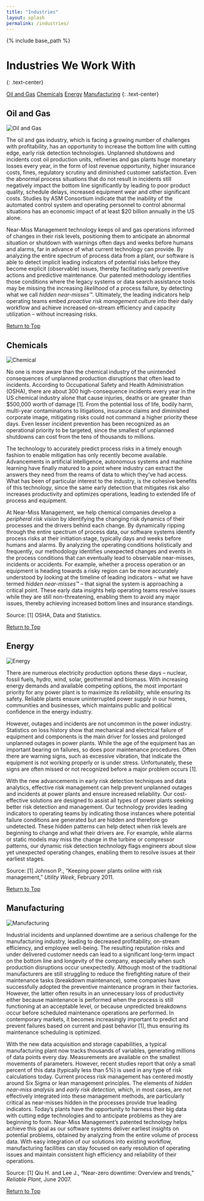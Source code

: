 ```yaml
---
title: "Industries"
layout: splash
permalink: /industries/
---
```


{% include base_path %}


<h1 class="page__title">Industries We Work With</h1>
{: .text-center}


<a class="btn btn--inverse btn--large" href="#oil-gas">Oil and Gas</a>
<a class="btn btn--inverse btn--large" href="#chemical">Chemicals</a>
<a class="btn btn--inverse btn--large" href="#energy">Energy</a>
<a class="btn btn--inverse btn--large" href="#manufacturing">Manufacturing</a>
{: .text-center}

<section class="archive__industries">

<div id="oil-gas" class="archive__item">
  <h2 class="page__section-title">Oil and Gas</h2>
  <img src="{{ site.url }}/images/industry-01.jpg" alt="Oil and Gas">
  <span class="info">  
    <p>The oil and gas industry, which is facing a growing number of challenges with profitability, has an opportunity to increase the bottom line with cutting edge, early risk detection technologies. Unplanned shutdowns and incidents cost oil production units, refineries and gas plants huge monetary losses every year, in the form of lost revenue opportunity, higher insurance costs, fines, regulatory scrutiny and diminished customer satisfaction. Even the abnormal process situations that do not result in incidents still negatively impact the bottom line significantly by leading to poor product quality, schedule delays, increased equipment wear and other significant costs. Studies by ASM Consortium indicate that the inability of the automated control system and operating personnel to control abnormal situations has an economic impact of at least $20 billion annually in the US alone.</p>

<p>Near-Miss Management technology keeps oil and gas operations informed of changes in their risk levels, positioning them to anticipate an abnormal situation or shutdown with warnings often days and weeks before humans and alarms, far in advance of what current technology can provide. By analyzing the entire spectrum of process data from a plant, our software is able to detect implicit leading indicators of potential risks before they become explicit (observable) issues, thereby facilitating early preventive actions and predictive maintenance. Our patented methodology identifies those conditions where the legacy systems or data search assistance tools may be missing the increasing <i>likelihood</i> of a process failure, by detecting what we call <i>hidden near-misses&trade;</i>. Ultimately, the leading indicators help operating teams embed <i>proactive risk management</i> culture into their daily workflow and achieve increased on-stream efficiency and capacity utilization – without increasing risks.  </p>

  </span>
  <a href="#main" class="btn btn--inverse align-right">Return to Top</a>
</div>

<div id="chemical" class="archive__item">
  <h2 class="page__section-title">Chemicals</h2>
  <img src="{{ site.url }}/images/industry-02.jpg" alt="Chemical">
  <span class="info"> 
    <p>No one is more aware than the chemical industry of the unintended consequences of unplanned production disruptions that often lead to incidents. According to Occupational Safety and Health Administration (OSHA), there are about 300 high-consequence incidents every year in the US chemical industry alone that cause injuries, deaths or are greater than $500,000 worth of damage [1].  From the potential loss of life, bodily harm, multi-year contaminations to litigations, insurance claims and diminished corporate image, mitigating risks could not command a higher priority these days. Even lesser incident prevention has been recognized as an operational priority to be targeted, since the smallest of unplanned shutdowns can cost from the tens of thousands to millions.</p>
<p>The technology to accurately predict process risks in a timely enough fashion to enable mitigation has only recently become available. Advancements in artificial intelligence, autonomous systems and machine learning have finally matured to a point where industry can extract the answers they need from the reams of data to which they’ve had access. What has been of particular interest to the industry, is the cohesive benefits of this technology, since the same early detection that mitigates risk also increases productivity and optimizes operations, leading to extended life of process and equipment. </p>
<p>At Near-Miss Management, we help chemical companies develop a <i>peripheral risk vision</i> by identifying the changing risk dynamics of their processes and the drivers behind each change. By dynamically ripping through the entire spectrum of process data, our software systems identify process risks at their initiation stage, typically days and weeks before humans and alarms. By analyzing the operating conditions holistically and frequently, our methodology identifies unexpected changes and events in the process conditions that can eventually lead to observable near-misses, incidents or accidents. For example, whether a process operation or an equipment is heading towards a risky region can be more accurately understood by looking at the timeline of leading indicators – what we have termed <i>hidden near-misses&trade;</i> – that signal the system is approaching a critical point.  These early data insights help operating teams resolve issues while they are still non-threatening, enabling them to avoid any major issues, thereby achieving increased bottom lines and insurance standings.    </p>
    <p>Source: [1] OSHA, Data and Statistics. </p>
  </span>
  <a href="#main" class="btn btn--inverse align-right">Return to Top</a>
</div>


<div id="energy" class="archive__item">
  <h2 class="page__section-title">Energy</h2>
  <img src="{{ site.url }}/images/industry-03.jpg" alt="Energy">
  <span class="info">
   <p> There are numerous electricity production options these days – nuclear, fossil fuels, hydro, wind, solar, geothermal and biomass. With increasing energy demands and available competing options, the most important priority for any power plant is to maximize its <i>reliability</i>, while ensuring its safety.  Reliable plants ensure uninterrupted power supply in our homes, communities and businesses, which maintains public and political confidence in the energy industry.  </p> 
  <p>However, outages and incidents are not uncommon in the power industry. Statistics on loss history show that mechanical and electrical failure of equipment and components is the main driver for losses and prolonged unplanned outages in power plants. While the age of the equipment has an important bearing on failures, so does poor maintenance procedures. Often there are warning signs, such as excessive vibration, that indicate the equipment is not working properly or is under stress. Unfortunately, these signs are often missed or not recognized before a major problem occurs [1].  </p> 
  <p>With the new advancements in early risk detection techniques and data analytics, effective risk management can help prevent unplanned outages and incidents at power plants and ensure increased reliability.  Our cost-effective solutions are designed to assist all types of power plants seeking better risk detection and management. Our technology provides leading indicators to operating teams by indicating those instances where potential failure conditions are generated but are hidden and therefore go undetected. These hidden patterns can help detect when risk levels are beginning to change and what their drivers are. For example, while alarms or static models may miss the change in the turbine or compressor patterns, our dynamic risk detection technology flags engineers about slow yet unexpected operating changes, enabling them to resolve issues at their earliest stages. </p> 
    <p>Source: [1] Johnson P., “Keeping power plants online with risk management,” <i>Utility Week</i>, February 2011.</p>
  </span>
  <a href="#main" class="btn btn--inverse align-right">Return to Top</a>
</div>

<div id="manufacturing" class="archive__item">
  <h2 class="page__section-title">Manufacturing</h2>
  <img src="{{ site.url }}/images/industry-04.jpg" alt="Manufacturing">
  <span class="info">
    <p>Industrial incidents and unplanned downtime are a serious challenge for the manufacturing industry, leading to decreased profitability, on-stream efficiency, and employee well-being.  The resulting reputation risks and under delivered customer needs can lead to a significant long-term impact on the bottom line and longevity of the company, especially when such production disruptions occur unexpectedly. Although most of the traditional manufacturers are still struggling to reduce the firefighting nature of their maintenance tasks (breakdown maintenance), some companies have successfully adopted the preventive maintenance program in their factories. However, the latter often results in an unnecessary loss of productivity either because maintenance is performed when the process is still functioning at an acceptable level, or because unpredicted breakdowns occur before scheduled maintenance operations are performed. In contemporary markets, it becomes increasingly important to predict and prevent failures based on current and past behavior [1], thus ensuring its maintenance scheduling is optimized.</p>
  <p>With the new data acquisition and storage capabilities, a typical manufacturing plant now tracks thousands of variables, generating millions of data points every day. Measurements are available on the smallest movements of parameters.  However, recent studies report that only a small percent of this data (typically less than 5%) is used in any type of risk calculations today. Current process risk management has centered mostly around Six Sigma or lean management principles. The elements of <i>hidden near-miss analysis</i> and <i>early risk detection</i>, which, in most cases, are not effectively integrated into these management methods, are particularly critical as near-misses hidden in the processes provide true leading indicators. Today’s plants have the opportunity to harness their big data with cutting edge technologies and to anticipate problems as they are beginning to form.  Near-Miss Management’s patented technology helps achieve this goal as our software systems deliver earliest insights on potential problems, obtained by analyzing from the entire volume of process data.  With easy integration of our solutions into existing workflow, manufacturing facilities can stay focused on early resolution of operating issues and maintain consistent high efficiency and reliability of their operations.</p>
    <p>Source: [1] Qiu H. and Lee J., “Near-zero downtime: Overview and trends,” <i>Reliable Plant</i>, June 2007.</p>
  </span>
  <a href="#main" class="btn btn--inverse align-right">Return to Top</a>
</div>

</section>
